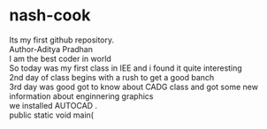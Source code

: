 # nash-cook
Its my first github repository.
<br>
Author-Aditya Pradhan
<br>
I am the best coder in world
<br>
So today was my first class in IEE and i found it quite interesting
<br>
2nd day of class begins with a rush to get a good banch
<br>
3rd day was good got to know about CADG class and got some new information about enginnering graphics 
<br>
we installed AUTOCAD . 
<br>
public static void main(
